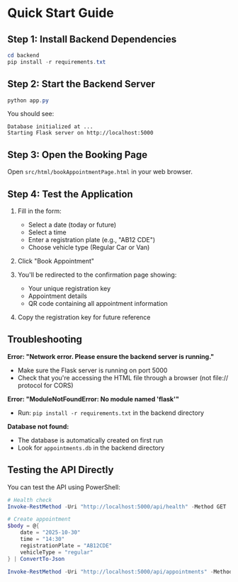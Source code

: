 # Quick Start Guide

## Step 1: Install Backend Dependencies
```powershell
cd backend
pip install -r requirements.txt
```

## Step 2: Start the Backend Server
```powershell
python app.py
```

You should see:
```
Database initialized at ...
Starting Flask server on http://localhost:5000
```

## Step 3: Open the Booking Page

Open `src/html/bookAppointmentPage.html` in your web browser.

## Step 4: Test the Application

1. Fill in the form:
   - Select a date (today or future)
   - Select a time
   - Enter a registration plate (e.g., "AB12 CDE")
   - Choose vehicle type (Regular Car or Van)

2. Click "Book Appointment"

3. You'll be redirected to the confirmation page showing:
   - Your unique registration key
   - Appointment details
   - QR code containing all appointment information

4. Copy the registration key for future reference

## Troubleshooting

**Error: "Network error. Please ensure the backend server is running."**
- Make sure the Flask server is running on port 5000
- Check that you're accessing the HTML file through a browser (not file:// protocol for CORS)

**Error: "ModuleNotFoundError: No module named 'flask'"**
- Run: `pip install -r requirements.txt` in the backend directory

**Database not found:**
- The database is automatically created on first run
- Look for `appointments.db` in the backend directory

## Testing the API Directly

You can test the API using PowerShell:

```powershell
# Health check
Invoke-RestMethod -Uri "http://localhost:5000/api/health" -Method GET

# Create appointment
$body = @{
    date = "2025-10-30"
    time = "14:30"
    registrationPlate = "AB12CDE"
    vehicleType = "regular"
} | ConvertTo-Json

Invoke-RestMethod -Uri "http://localhost:5000/api/appointments" -Method POST -Body $body -ContentType "application/json"
```
